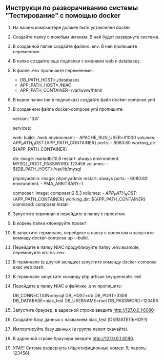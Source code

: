 <p align="center"<img src="https://raw.githubusercontent.com/laravel/art/master/logo-lockup/5%20SVG/2%20CMYK/1%20Full%20Color/laravel-logolockup-cmyk-red.svg" width="400" alt="Laravel Logo"></p>

## Инструкци по разворачиванию системы "Тестирование" с помощью docker

1. На вашем компьютере должен быть установлен docker.
2. Создайте папку с лююбым именем. В ней будет развернута система.
3. В созданной папке создайте файлик .env. В ней пропишите переменные.
4. В папке создайте еще подпапки с именами web и databases.
5. В файле .env пропишите переменные:
    * DB_PATH_HOST=./databases
    * APP_PATH_HOST=./NIAC
    * APP_PATH_CONTAINER=/var/www/html/
    
6. В корне папки (не в подпапках) создайте файл docker-compose.yml
7. В созданном файле docker-compose.yml пропишите:

    version: '3.8'

    services:

      web:
        build: ./web
        environment:
          - APACHE_RUN_USER=#1000
        volumes:
          - ${APP_PATH_HOST}:${APP_PATH_CONTAINER}
        ports:
          - 8080:80
        working_dir: ${APP_PATH_CONTAINER}

      db:
        image: mariadb:10.6
        restart: always
        environment:
          MYSQL_ROOT_PASSWORD: 123456
        volumes:
          - ${DB_PATH_HOST}:/var/lib/mysql

      phpmyadmin:
        image: phpmyadmin
        restart: always
        ports:
          - 6080:80
        environment:
          - PMA_ARBITRARY=1

      composer:
        image: composer:2.5.3
        volumes:
          - ${APP_PATH_HOST}:${APP_PATH_CONTAINER}
        working_dir: ${APP_PATH_CONTAINER}
        command: composer install
  
8. Запустите терминал и перейдите в папку с проектом.
9. В корень папки клонируйте проект
10. В запустите терминале, перейдите в папку с проектом и запустите комнаду docker-compose up --build.
11. Перейдите в папку NIAC продублируйте папку .env.example, переминуйте его на .env.
12. В терминале (в другой вкладке) запустите команду docker-compose exec web bash.
13. В терминале запустите команду php artisan key:generate. exit
14. Перейдите в папку NIAC в файлике .env пропишите:

    DB_CONNECTION=mysql
    DB_HOST=db
    DB_PORT=3306
    DB_DATABASE=niac_test
    DB_USERNAME=root
    DB_PASSWORD=123456
    
15. Запустите браузер, в адресной строке введите http://127.0.0.1:6080
16. Создайте базу данных с названием niac_test (ОБЯЗАТЕЛЬНО!!!!)
17. Импортируйте базу данных (в группе лежит скачайте).
18. В адресной строке браузера введите http://127.0.0.1:8080.
19. УРА!!! Ситема развернута (Идентифиционные номер: 5; пароль: 123456)
